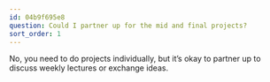 ```yaml
---
id: 04b9f695e8
question: Could I partner up for the mid and final projects?
sort_order: 1
---
```


No, you need to do projects individually, but it’s okay to partner up to discuss weekly lectures or exchange ideas.